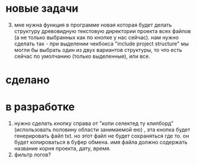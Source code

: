 


# новые задачи


3. мне нужна функция в программе новая которая будет делать структуру древовидную текстовую директории проекта всех файлов (а не только выбранных как по кнопке у нас сейчас). нам нужно сделать так - при выделении чекбокса "include project structure" мы могли бы выбрать один из двух вариантов структуры, то что есть сейчас по умолчанию (только выделенные), или все.








# сделано





# в разработке

1. нужно сделать кнопку справа от "копи селектед ту клипборд" (использовать половину области занимаемой ею) , эта кнопка будет генерировать файл txt. но этот файл не будет сохраняться где то. он будет копироваться в буфер обмена. имя файла должно содержать название корня проекта, дату, время.
2. фильтр логов?
